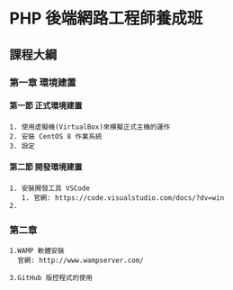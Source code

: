 # PHP 後端網路工程師養成班
## 課程大綱
### 第一章 環境建置
<!-- include(Ch1/index) -->
#### 第一節 正式環境建置
    1. 使用虚擬機(VirtualBox)來模擬正式主機的運作
    2. 安裝 CentOS 8 作業系統
    3. 設定
#### 第二節 開發環境建置
    1. 安裝開發工具 VSCode 
       1. 官網: https://code.visualstudio.com/docs/?dv=win
    2. 
### 第二章 
    1.WAMP 軟體安裝
      官網: http://www.wampserver.com/

    3.GitHub 版控程式的使用
    
